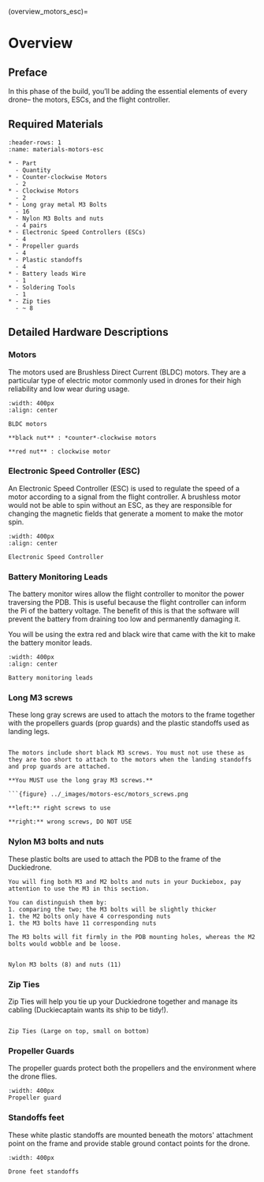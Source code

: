 (overview_motors_esc)=
# Overview
## Preface

In this phase of the build, you’ll be adding the essential elements of every drone– the motors, ESCs, and the flight controller.

## Required Materials
```{list-table} Materials
:header-rows: 1
:name: materials-motors-esc

* - Part
  - Quantity
* - Counter-clockwise Motors
  - 2
* - Clockwise Motors 
  - 2
* - Long gray metal M3 Bolts 
  - 16
* - Nylon M3 Bolts and nuts
  - 4 pairs
* - Electronic Speed Controllers (ESCs)
  - 4
* - Propeller guards
  - 4
* - Plastic standoffs
  - 4
* - Battery leads Wire
  - 1
* - Soldering Tools
  - 1
* - Zip ties
  - ~ 8
```



## Detailed Hardware Descriptions

### Motors
The motors used are Brushless Direct Current (BLDC) motors. They are a particular type of electric motor commonly used in drones for their high reliability and low wear during usage.

```{figure} ../_images/motors-esc/motors.jpg
:width: 400px
:align: center

BLDC motors

**black nut** : *counter*-clockwise motors

**red nut** : clockwise motor
```

### Electronic Speed Controller (ESC)
An Electronic Speed Controller (ESC) is used to regulate the speed of a motor according to a signal from the flight controller. A brushless motor would not be able to spin without an ESC, as they are responsible for changing the magnetic fields that generate a moment to make the motor spin.

```{figure} ../_images/components-official/ESC.png
:width: 400px
:align: center

Electronic Speed Controller
```

### Battery Monitoring Leads

The battery monitor wires allow the flight controller to monitor the power traversing the PDB. This is useful because the flight controller can inform the Pi of the battery voltage. The benefit of this is that the software will prevent the battery from draining too low and permanently damaging it.

You will be using the extra red and black wire that came with the kit to make the battery monitor leads.

```{figure} ../_images/motors-esc/wire.png
:width: 400px
:align: center

Battery monitoring leads
```

### Long M3 screws

These long gray screws are used to attach the motors to the frame together with the propellers guards (prop guards) and the plastic standoffs used as landing legs.

```{image} ../_images/components-official/long_M3_screws.png
```

```{danger} 
The motors include short black M3 screws. You must not use these as they are too short to attach to the motors when the landing standoffs and prop guards are attached. 

**You MUST use the long gray M3 screws.**

```{figure} ../_images/motors-esc/motors_screws.png

**left:** right screws to use

**right:** wrong screws, DO NOT USE
```

### Nylon M3 bolts and nuts
These plastic bolts are used to attach the PDB to the frame of the Duckiedrone.

```{warning}
You will fing both M3 and M2 bolts and nuts in your Duckiebox, pay attention to use the M3 in this section.

You can distinguish them by:
1. comparing the two; the M3 bolts will be slightly thicker
1. the M2 bolts only have 4 corresponding nuts
1. the M3 bolts have 11 corresponding nuts

The M3 bolts will fit firmly in the PDB mounting holes, whereas the M2 bolts would wobble and be loose.
```
```{figure} ../_images/components-official/nylon_M3_bolts_nuts.png

Nylon M3 bolts (8) and nuts (11)
```

### Zip Ties

Zip Ties will help you tie up your Duckiedrone together and manage its cabling (Duckiecaptain wants its ship to be tidy!).

```{figure} ../_images/components-official/zip_ties.png

Zip Ties (Large on top, small on bottom)
```

### Propeller Guards

The propeller guards protect both the propellers and the environment where the drone flies.

```{figure} ../_images/components-official/prop_guard.jpg
:width: 400px
Propeller guard
```

### Standoffs feet

These white plastic standoffs are mounted beneath the motors' attachment point on the frame and provide stable ground contact points for the drone.

```{figure} ../_images/components-official/feet_standoffs.png
:width: 400px

Drone feet standoffs
```